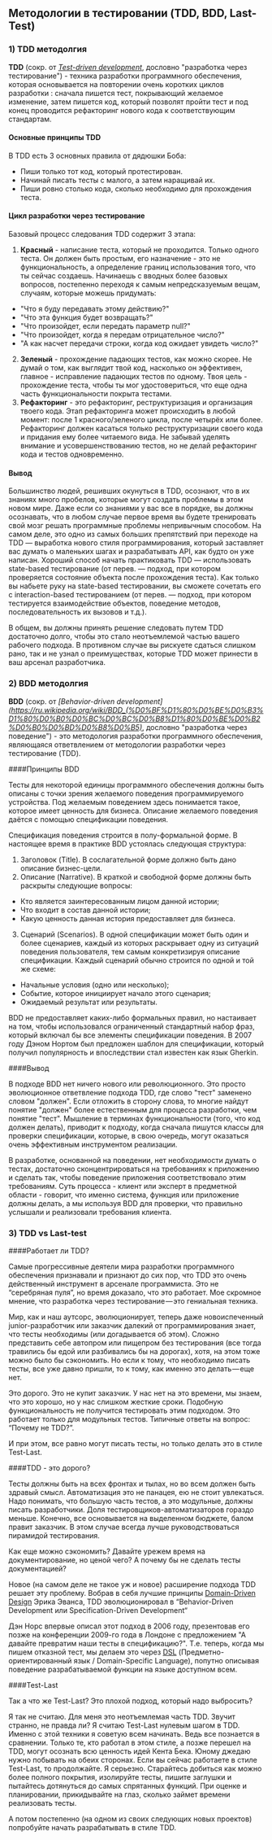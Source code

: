 ## Методологии в тестировании (TDD, BDD, Last-Test)

### 1) TDD методолгия

**TDD** (сокр. от *[Test-driven development](https://ru.wikipedia.org/wiki/%D0%A0%D0%B0%D0%B7%D1%80%D0%B0%D0%B1%D0%BE%D1%82%D0%BA%D0%B0_%D1%87%D0%B5%D1%80%D0%B5%D0%B7_%D1%82%D0%B5%D1%81%D1%82%D0%B8%D1%80%D0%BE%D0%B2%D0%B0%D0%BD%D0%B8%D0%B5)*, дословно "разработка через тестирование") - техника разработки программного обеспечения, которая основывается на повторении очень коротких циклов разработки : сначала пишется тест, покрывающий желаемое изменение, затем пишется код, который позволят пройти тест и под конец проводится рефакторинг нового кода к соответствующим стандартам.

#### Основные принципы TDD

В TDD есть 3 основных правила от дядюшки Боба:
- Пиши только тот код, который протестирован.
- Начинай писать тесты с малого, а затем наращивай их.
- Пиши ровно столько кода, сколько необходимо для прохождения теста.

#### Цикл разработки через тестирование

Базовый процесс следования TDD содержит 3 этапа:

1. **Красный** - написание теста, который не проходится. Только одного теста. Он должен быть простым, его назначение - это не функциональность, а определение границ использования того, что ты сейчас создаешь. Начинаешь с вводных более базовых вопросов, постепенно переходя к самым непредсказуемым вещам, случаям, которые можешь придумать:
  - "Что я буду передавать этому действию?"
  - "Что эта функция будет возвращать?"
  - "Что произойдет, если передать параметр null?"
  - "Что произойдет, когда я передам отрицательное число?"
  - "А как насчет передачи строки, когда код ожидает увидеть число?"
2. **Зеленый** - прохождение падающих тестов, как можно скорее. Не думай о том, как выглядит твой код, насколько он эффективен, главное - исправление падающих тестов по одному. Твоя цель - прохождение теста, чтобы ты мог удостовериться, что еще одна часть функциональности покрыта тестами.
3. **Рефакторинг** - это рефакторинг, реструктуризация и организация твоего кода. Этап рефакторинга может происходить в любой момент: после 1 красного/зеленого цикла, после четырёх или более. Рефакторинг должен касаться только реструктуризации своего кода и придания ему более 
читаемого вида. Не забывай уделять внимание и усовершенствованию тестов, но не делай рефакторинг кода и тестов одновременно.

#### Вывод

Большинство людей, решивших окунуться в TDD, осознают, что в их знаниях много пробелов, которые могут создать проблемы в этом новом мире. Даже если со знаниями у вас все в порядке, вы должны осознавать, что в любом случае первое время вы будете тренировать свой мозг решать программные проблемы непривычным способом. На самом деле, это одно из самых больших препятствий при переходе на TDD — выработка нового стиля программирования, который заставляет вас думать о маленьких шагах и разрабатывать API, как будто он уже написан. Хороший способ начать практиковать TDD — использовать state-based тестирование (от перев. — подход, при котором проверяется состояние объекта после прохождения теста). Как только вы набьете руку на state-based тестировании, вы сможете сочетать его с interaction-based тестированием (от перев. — подход, при котором тестируется взаимодействие объектов, поведение методов, последовательность их вызовов и т.д.).

В общем, вы должны принять решение следовать путем TDD достаточно долго, чтобы это стало неотъемлемой частью вашего рабочего подхода. В противном случае вы рискуете сдаться слишком рано, так и не узнал о преимуществах, которые TDD может принести в ваш арсенал разработчика.

### 2) BDD методолгия

**BDD** (сокр. от *[Behavior-driven development](https://ru.wikipedia.org/wiki/BDD_(%D0%BF%D1%80%D0%BE%D0%B3%D1%80%D0%B0%D0%BC%D0%BC%D0%B8%D1%80%D0%BE%D0%B2%D0%B0%D0%BD%D0%B8%D0%B5)*, дословно "разработка через поведение") - это методология разработки программного обеспечения, являющаяся ответвлением от методологии разработки через тестирование (TDD).

####Принципы BDD

Тесты для некоторой единицы программного обеспечения должны быть описаны с точки зрения желаемого поведения программируемого устройства. Под желаемым поведением здесь понимается такое, которое имеет ценность для бизнеса. Описание желаемого поведения даётся с помощью спецификации поведения.
    
Спецификация поведения строится в полу-формальной форме. В настоящее время в практике BDD устоялась следующая структура:

1. Заголовок (Title). В сослагательной форме должно быть дано описание бизнес-цели.
2. Описание (Narrative). В краткой и свободной форме должны быть раскрыты следующие вопросы:
  - Кто является заинтересованным лицом данной истории;
  - Что входит в состав данной истории;
  - Какую ценность данная история предоставляет для бизнеса.
3. Сценарий (Scenarios). В одной спецификации может быть один и более сценариев, каждый из которых раскрывает одну из ситуаций поведения пользователя, тем самым конкретизируя описание спецификации. Каждый сценарий обычно строится по одной и той же схеме:
  - Начальные условия (одно или несколько);
  - Событие, которое инициирует начало этого сценария;
  - Ожидаемый результат или результаты.

BDD не предоставляет каких-либо формальных правил, но настаивает на том, чтобы использовался ограниченный стандартный набор фраз, который включал бы все элементы спецификации поведения. В 2007 году Дэном Нортом был предложен шаблон для спецификации, который получил популярность и впоследствии стал известен как язык Gherkin.

####Вывод

В подходе BDD нет ничего нового или революционного. Это просто эволюционное ответвление подхода TDD, где слово "тест" заменено словом "должен". Если отложить в сторону слова, то многие найдут понятие "должен" более естественным для процесса разработки, чем понятие "тест". Мышление в терминах функциональности (того, что код должен делать), приводит к подходу, когда сначала пишутся классы для проверки спецификации, которые, в свою очередь, могут оказаться очень эффективным инструментом реализации.

В разработке, основанной на поведении, нет необходимости думать о тестах, достаточно сконцентрироваться на требованиях к приложению и сделать так, чтобы поведение приложения соответствовало этим требованиям. Суть процесса - клиент или эксперт в предметной области - говорит, что именно система, функция или приложение должны делать, а мы используя BDD для проверки, что правильно услышали и реализовали требования клиента.

### 3) TDD vs Last-test

####Работает ли TDD?

Самые прогрессивные деятели мира разработки программного обеспечения признавали и признают до сих пор, что TDD это очень действенный инструмент в арсенале программиста. Это не “серебряная пуля”, но время доказало, что это работает. Мое скромное мнение, что разработка через тестирование — это гениальная техника.

Мир, как и наш аутсорс, эволюционирует, теперь даже новоиспеченный junior-разработчик или заказчик далекий от программирования знает, что тесты необходимы (или догадывается об этом). Сложно представить себе автопром или пищепром без тестирования (все тогда травились бы едой или разбивались бы на дорогах), хотя, на этом тоже можно было бы сэкономить. Но если к тому, что необходимо писать тесты, все уже давно пришли, то к тому, как именно это делать — еще нет.

Это дорого. Это не купит заказчик. У нас нет на это времени, мы знаем, что это хорошо, но у нас слишком жесткие сроки. Подобную функциональность не получится тестировать этим подходом. Это работает только для модульных тестов. Типичные ответы на вопрос: “Почему не TDD?”.

И при этом, все равно могут писать тесты, но только делать это в стиле Test-Last.

####TDD - это дорого?

Тесты должны быть на всех фронтах и тылах, но во всем должен быть здравый смысл. Автоматизация это не панацея, ею не стоит увлекаться. Надо понимать, что большую часть тестов, а это модульные, должны писать разработчики. Доля тестировщиков-автоматизаторов гораздо меньше. Конечно, все основывается на выделенном бюджете, балом правит заказчик. В этом случае всегда лучше руководствоваться пирамидой тестирования.

Как еще можно сэкономить? Давайте урежем время на документирование, но ценой чего? А почему бы не сделать тесты документацией?

Новое (на самом деле не такое уж и новое) расширение подхода TDD решает эту проблему. Вобрав в себя лучшие принципы [Domain-Driven Design](https://en.wikipedia.org/wiki/Domain-driven_design) Эрика Эванса, TDD эволюционировал в “Behavior-Driven Development или Specification-Driven Development“

Дэн Норс впервые описал этот подход в 2006 году, презентовав его позже на конференции 2009-го года в Лондоне с предложением "А давайте превратим наши тесты в спецификацию?". Т.е. теперь, когда мы пишем отказной тест, мы делаем это через [DSL](https://en.wikipedia.org/wiki/Domain-specific_language) (Предметно-ориентированный язык / Domain-Specific Language), попутно описывая поведение разрабатываемой функции на языке доступном всем.

####Test-Last

Так а что же Test-Last? Это плохой подход, который надо выбросить?
    
Я так не считаю. Для меня это неотъемлемая часть TDD. Звучит странно, не правда ли? Я считаю Test-Last нулевым шагом в TDD. Именно с этой техники я советую всем начинать. Ведь все познается в сравнении. Только те, кто работал в этом стиле, а позже перешел на TDD, могут осознать всю ценность идей Кента Бека. Юному джедаю нужно побывать на обеих сторонах. Если вы сейчас работаете в стиле Test-Last, то продолжайте. Я серьезно. Старайтесь добиться как можно более полного покрытия, изолируйте тесты, пишите заглушки и пытайтесь дотянуться до самых спрятанных функций. При оценке и планировании, прикидывайте на глаз, сколько займет времени реализовать тесты.

А потом постепенно (на одном из своих следующих новых проектов) попробуйте начать разрабатывать в стиле TDD.
